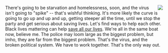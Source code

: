 <img src="http://scripting.com/images/2019/08/05/norm.png" border="0" align="right">There's going to be starvation and homelessness, soon, and the virus isn't going to "spike" -- that's wishful thinking. It's more likely the curve is going to go up and up and up, getting steeper all the time, until we stop the party and get serious about saving lives. Let's find ways to help each other. Black lives mattering can help <a href="https://duckduckgo.com/?q=site%3Ascripting.com+%22save+my+life%22&t=h_&ia=web">save all our lives</a>. We're all in the same boat now, believe me. The police may loom large as the biggest problem, but imho, they are far from the biggest problem. That's the virus, and the broken political system. We have to work together. That's the only way out.  
